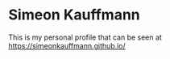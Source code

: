 # Simeon Kauffmann

This is my personal profile that can be seen at <https://simeonkauffmann.github.io/>